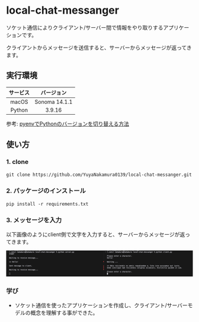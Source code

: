 # local-chat-messanger

ソケット通信によりクライアント/サーバー間で情報をやり取りするアプリケーションです。

クライアントからメッセージを送信すると、サーバーからメッセージが返ってきます。

## 実行環境

| サービス | バージョン |
| :---: | :---: |
| macOS | Sonoma 14.1.1 |
| Python | 3.9.16 |

参考: [pyenvでPythonのバージョンを切り替える方法](https://qiita.com/yuya_mtk371/items/08a8fd25a34bd06bf64f)

## 使い方

### 1. clone

```:クローン
git clone https://github.com/YuyaNakamura0139/local-chat-messanger.git
```

### 2. パッケージのインストール

```:pip install
pip install -r requirements.txt
```

### 3. メッセージを入力

以下画像のようにclient側で文字を入力すると、サーバーからメッセージが返ってきます。

![動作確認画像](images/chat.png)

### 学び

- ソケット通信を使ったアプリケーションを作成し、クライアント/サーバーモデルの概念を理解する事ができた。
